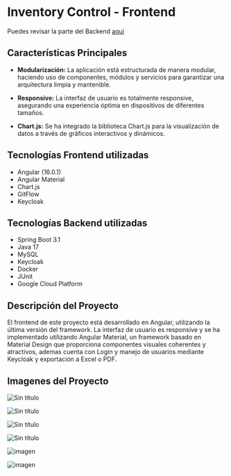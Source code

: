 # Inventory Control - Frontend

Puedes revisar la parte del Backend [aquí](https://github.com/Agslz/backend-item-control/)

## Características Principales

- **Modularización:** La aplicación está estructurada de manera modular, haciendo uso de componentes, módulos y servicios para garantizar una arquitectura limpia y mantenible.

- **Responsive:** La interfaz de usuario es totalmente responsive, asegurando una experiencia óptima en dispositivos de diferentes tamaños.

- **Chart.js:** Se ha integrado la biblioteca Chart.js para la visualización de datos a través de gráficos interactivos y dinámicos.

## Tecnologías Frontend utilizadas

- Angular (16.0.1)
- Angular Material
- Chart.js
- GitFlow
- Keycloak

## Tecnologías Backend utilizadas

- Spring Boot 3.1
- Java 17
- MySQL
- Keycloak
- Docker
- JUnit
- Google Cloud Platform

## Descripción del Proyecto

El frontend de este proyecto está desarrollado en Angular, utilizando la última versión del framework. La interfaz de usuario es responsive y se ha implementado utilizando Angular Material, un framework basado en Material Design que proporciona componentes visuales coherentes y atractivos, ademas cuenta con Login y manejo de usuarios mediante Keycloak y exportación a Excel o PDF.

## Imagenes del Proyecto

![Sin título](https://github.com/Agslz/angular-front-inventory/assets/83142033/a719a629-edc2-4cf2-b204-b87478915ef1)


![Sin título](https://github.com/Agslz/angular-front-inventory/assets/83142033/32fd8682-5556-4238-8b7f-fe7b89100ab9)


![Sin título](https://github.com/Agslz/angular-front-inventory/assets/83142033/a0b6caa9-b017-44f6-bf99-ab1eca1ec7ea)


![Sin título](https://github.com/Agslz/angular-front-inventory/assets/83142033/cab50470-96a1-43fa-aeb5-f60d66c30dfd)


![imagen](https://github.com/Agslz/angular-front-inventory/assets/83142033/e67763c3-8b69-45cc-96f0-301c09c1638f)


![imagen](https://github.com/Agslz/angular-front-inventory/assets/83142033/f8a5f5b2-db86-481f-9056-5b32ed09c1ae)

